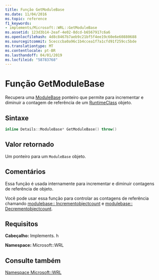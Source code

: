 ```yaml
---
title: Função GetModuleBase
ms.date: 11/04/2016
ms.topic: reference
f1_keywords:
- implements/Microsoft::WRL::GetModuleBase
ms.assetid: 123d3b14-2eaf-4e02-8dcd-b6567917c6a6
ms.openlocfilehash: 4d8c8467b7aeb9c21bf5f4ee19c60e6e60880688
ms.sourcegitcommit: 5cecccba0a96c1b4ccea1f7a1cfd91f259cc5bde
ms.translationtype: MT
ms.contentlocale: pt-BR
ms.lasthandoff: 04/01/2019
ms.locfileid: "58783768"
---
```

# <a name="getmodulebase-function"></a>Função GetModuleBase

Recupera uma [ModuleBase](modulebase-class.md) ponteiro que permite para incrementar e diminuir a contagem de referência de um [RuntimeClass](runtimeclass-class.md) objeto.

## <a name="syntax"></a>Sintaxe

```cpp
inline Details::ModuleBase* GetModuleBase() throw()
```

## <a name="return-value"></a>Valor retornado

Um ponteiro para um `ModuleBase` objeto.

## <a name="remarks"></a>Comentários

Essa função é usada internamente para incrementar e diminuir contagens de referência de objeto.

Você pode usar essa função para controlar as contagens de referência chamando [modulebase:: Incrementobjectcount](modulebase-class.md#incrementobjectcount) e [modulebase:: Decrementobjectcount](modulebase-class.md#decrementobjectcount).

## <a name="requirements"></a>Requisitos

**Cabeçalho:** Implements. h

**Namespace:** Microsoft::WRL

## <a name="see-also"></a>Consulte também

[Namespace Microsoft::WRL](microsoft-wrl-namespace.md)
